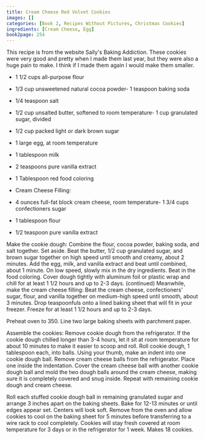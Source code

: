 ```yaml
---
title: Cream Cheese Red Velvet Cookies
images: []
categories: [Book 2, Recipes Without Pictures, Christmas Cookies]
ingredients: [Cream Cheese, Egg]
book2page: 254
---
```


This recipe is from the website Sally's Baking Addiction. These cookies were very good and pretty when I made them last year, but they were also a huge pain to make. I think if I made them again I would make them smaller. 

- 1 1/2 cups all-purpose flour
- 1/3 cup unsweetened natural cocoa powder- 1 teaspoon baking soda
- 1/4 teaspoon salt
- 1/2 cup unsalted butter, softened to room temperature- 1 cup granulated sugar, divided
- 1/2 cup packed light or dark brown sugar
- 1 large egg, at room temperature
- 1 tablespoon milk
- 2 teaspoons pure vanilla extract
- 1 Tablespoon red food coloring

- Cream Cheese Filling:
- 4 ounces full-fat block cream cheese, room temperature- 1 3/4 cups confectioners sugar
- 1 tablespoon flour
- 1/2 teaspoon pure vanilla extract

Make the cookie dough: Combine the flour, cocoa powder, baking soda, and salt together. Set aside. Beat the butter, 1/2 cup granulated sugar, and brown sugar together on high speed until smooth and creamy, about 2 minutes. Add the egg, milk, and vanilla extract and beat until combined, about 1 minute. On low speed, slowly mix in the dry ingredients. Beat in the food coloring. Cover dough tightly with aluminum foil or plastic wrap and chill for at least 1 1/2 hours and up to 2-3 days. (continued)
Meanwhile, make the cream cheese filling: Beat the cream cheese, confectioners’ sugar, flour, and vanilla together on medium-high speed until smooth, about 3 minutes. Drop teaspoonfuls onto a lined baking sheet that will fit in your freezer. Freeze for at least 1 1/2 hours and up to 2-3 days. 

Preheat oven to 350. Line two large baking sheets with parchment paper. 

Assemble the cookies: Remove cookie dough from the refrigerator. If the cookie dough chilled longer than 3-4 hours, let it sit at room temperature for about 10 minutes to make it easier to scoop and roll. Roll cookie dough, 1 tablespoon each, into balls. Using your thumb, make an indent into one cookie dough ball. Remove cream cheese balls from the refrigerator. Place one inside the indentation. Cover the cream cheese ball with another cookie dough ball and mold the two dough balls around the cream cheese, making sure it is completely covered and snug inside. Repeat with remaining cookie dough and cream cheese. 

Roll each stuffed cookie dough ball in remaining granulated sugar and arrange 3 inches apart on the baking sheets. Bake for 12-13 minutes or until edges appear set. Centers will look soft. Remove from the oven and allow cookies to cool on the baking sheet for 5 minutes before transferring to a wire rack to cool completely. 
Cookies will stay fresh covered at room temperature for 3 days or in the refrigerator for 1 week. Makes 18 cookies.